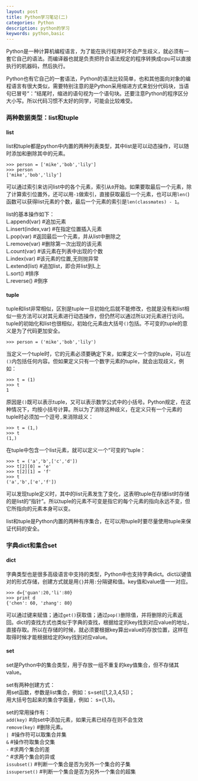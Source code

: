 ```yaml
---
layout: post
title: Python学习笔记(二)
categories: Python
description: python的学习
keywords: python,basic
---
```


Python是一种计算机编程语言，为了能在执行程序时不会产生歧义，就必须有一套它自己的语法。而编译器也就是负责把符合语法规定的程序转换成cpu可以直接执行的机器码，然后执行。

Python也有它自己的一套语法，Python的语法比较简单，也和其他面向对象的编程语言有很大类似，需要特别注意的是Python采用缩进方式来划分代码块，当语句已冒号“：”结尾时，缩进的语句视为一个语句块。还要注意Python的程序区分大小写。所以代码习惯不太好的同学，可能会比较难受。

### 两种数据类型：list和tuple  

#### list

list和tuple都是python中内置的两种列表类型，其中list是可以动态操作，可以随时添加和删除其中的元素。

`>>> person = ['mike','bob','lily']`  
`>>> person`  
`['mike','bob','lily']`  

可以通过索引来访问list中的各个元素，索引从`0`开始。如果要取最后一个元素，除了计算索引位置外，还可以用`-1`做索引，直接获取最后一个元素，也可以用`len(`)函数可以获得list元素的个数，最后一个元素的索引是`len(classmates) - 1`。  

list的基本操作如下：  
L.append(var)   #追加元素  
L.insert(index,var)  #在指定位置插入元素  
L.pop(var)      #返回最后一个元素，并从list中删除之  
L.remove(var)   #删除第一次出现的该元素  
L.count(var)    #该元素在列表中出现的个数  
L.index(var)    #该元素的位置,无则抛异常     
L.extend(list)  #追加list，即合并list到L上  
L.sort()        #排序  
L.reverse()     #倒序  

#### tuple

tuple和list非常相似，区别是tuple一旦初始化后就不能修改，也就是没有和list相似一些方法可以对其元素进行动态操作，但仍然可以通过所以对元素进行访问。tuple的初始化和list也很相似，初始化元素由大括号`()`包括。不可变的tuple的意义是为了代码更加安全。  

`>>> person = ('mike','bob','lily')`  

当定义一个tuple时，它的元素必须要确定下来，如果定义一个空的tuple，可以在`()`内包括任何内容。但如果定义只有一个数字元素的tuple，就会出现歧义，例如：  

`>>> t = (1)`  
`>>> t`  
`1`  

原因是`()`既可以表示tuple，又可以表示数学公式中的小括号。Python规定，在这种情况下，均按小括号计算。所以为了消除这种歧义，在定义只有一个元素的tuple时必须加一个逗号`,`来消除歧义：  

`>>> t = (1,)`  
`>>> t`  
`(1,)`  

在tuple中包含一个list元素，就可以定义一个“可变的”tuple：  

`>>> t = ('a','b',['c','d'])`  
`>>> t[2][0] = 'e'`  
`>>> t[2][1] = 'f'`  
`>>> t`  
`('a','b',['e','f'])`  

可以发现tuple定义时，其中的list元素发生了变化，这表明tuple在存储list时存储的是list的“指针”。所以tuple的元素不可变是指它的每个元素的指向永远不变，但它所指向的元素本身可以变。  

list和tuple是Python内置的两种有序集合，在可以用tuple时要尽量使用tuple来保证代码的安全。

### 字典dict和集合set  

#### dict

字典类型也是很多高级语言中支持的类型，Python中也支持字典dict。dict以键值对的形式存储，创建方式就是用`{}`并用`:`分隔键和值。key值和value值一一对应。

`>>> d={'guan':20,'li':80}`  
`>>> print d`  
`{'chen': 60, 'zhang': 80}`

可以通过键来赋值；通过`get()`获取值；通过`pop()`删除值，并将删除的元素返回。dict的查找方式也类似于字典的查找，根据给定的key找到对应value的地址，直接存取。所以在存储的时候，就必须要根据key算出value的存放位置，这样在取得时候才能根据给定的key找到对应value。 

#### set 

set是Python中的集合类型，用于存放一组不重复的key值集合，但不存储其value。  

set有两种创建方式：  
用set函数，参数是list集合，例如：s=set([1,2,3,4,5])；  
用大括号包起来的集合字面量，例如： s={1,3}。  

set的常用操作有：  
`add(key)`  #向set中添加元素，如果元素已经存在则不会生效  
`remove(key)` #删除元素。  
`| `#操作符可以取集合并集  
`&` #操作符取集合交集  
`-` #求两个集合的差  
`^` #求两个集合的异或   
`issubset()` #判断一个集合是否为另外一个集合的子集  
`issuperset()` #判断一个集合是否为另外一个集合的超集  






